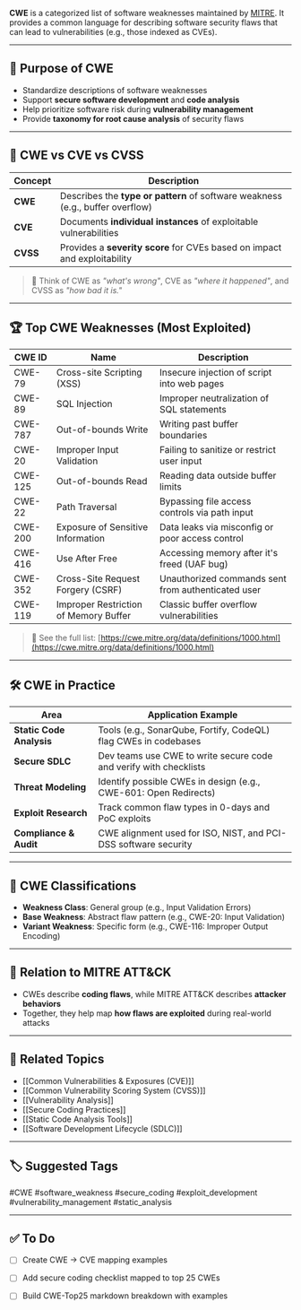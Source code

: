 **CWE** is a categorized list of software weaknesses maintained by [MITRE](https://cwe.mitre.org). It provides a common language for describing software security flaws that can lead to vulnerabilities (e.g., those indexed as CVEs).

---

## 🎯 Purpose of CWE

- Standardize descriptions of software weaknesses
- Support **secure software development** and **code analysis**
- Help prioritize software risk during **vulnerability management**
- Provide **taxonomy for root cause analysis** of security flaws

---

## 🧬 CWE vs CVE vs CVSS

| Concept | Description |
|--------|-------------|
| **CWE**  | Describes the **type or pattern** of software weakness (e.g., buffer overflow) |
| **CVE**  | Documents **individual instances** of exploitable vulnerabilities |
| **CVSS** | Provides a **severity score** for CVEs based on impact and exploitability |

> 📌 Think of CWE as *"what's wrong"*, CVE as *"where it happened"*, and CVSS as *"how bad it is."*

---

## 🏆 Top CWE Weaknesses (Most Exploited)

| CWE ID | Name                               | Description                                      |
|--------|------------------------------------|--------------------------------------------------|
| CWE-79 | Cross-site Scripting (XSS)         | Insecure injection of script into web pages      |
| CWE-89 | SQL Injection                      | Improper neutralization of SQL statements        |
| CWE-787| Out-of-bounds Write                | Writing past buffer boundaries                   |
| CWE-20 | Improper Input Validation          | Failing to sanitize or restrict user input       |
| CWE-125| Out-of-bounds Read                 | Reading data outside buffer limits               |
| CWE-22 | Path Traversal                     | Bypassing file access controls via path input    |
| CWE-200| Exposure of Sensitive Information  | Data leaks via misconfig or poor access control  |
| CWE-416| Use After Free                     | Accessing memory after it's freed (UAF bug)      |
| CWE-352| Cross-Site Request Forgery (CSRF)  | Unauthorized commands sent from authenticated user |
| CWE-119| Improper Restriction of Memory Buffer | Classic buffer overflow vulnerabilities       |

> 🔗 See the full list: [https://cwe.mitre.org/data/definitions/1000.html](https://cwe.mitre.org/data/definitions/1000.html)

---

## 🛠 CWE in Practice

| Area                     | Application Example                                                |
|--------------------------|---------------------------------------------------------------------|
| **Static Code Analysis** | Tools (e.g., SonarQube, Fortify, CodeQL) flag CWEs in codebases    |
| **Secure SDLC**          | Dev teams use CWE to write secure code and verify with checklists  |
| **Threat Modeling**      | Identify possible CWEs in design (e.g., CWE-601: Open Redirects)    |
| **Exploit Research**     | Track common flaw types in 0-days and PoC exploits                  |
| **Compliance & Audit**   | CWE alignment used for ISO, NIST, and PCI-DSS software security     |

---

## 🧠 CWE Classifications

- **Weakness Class**: General group (e.g., Input Validation Errors)
- **Base Weakness**: Abstract flaw pattern (e.g., CWE-20: Input Validation)
- **Variant Weakness**: Specific form (e.g., CWE-116: Improper Output Encoding)

---

## 🔐 Relation to MITRE ATT&CK

- CWEs describe **coding flaws**, while MITRE ATT&CK describes **attacker behaviors**
- Together, they help map **how flaws are exploited** during real-world attacks

---

## 🧠 Related Topics

- [[Common Vulnerabilities & Exposures (CVE)]]
- [[Common Vulnerability Scoring System (CVSS)]]
- [[Vulnerability Analysis]]
- [[Secure Coding Practices]]
- [[Static Code Analysis Tools]]
- [[Software Development Lifecycle (SDLC)]]

---

## 🏷 Suggested Tags

#CWE #software_weakness #secure_coding #exploit_development #vulnerability_management #static_analysis

---

## ✅ To Do

- [ ] Create CWE → CVE mapping examples
- [ ] Add secure coding checklist mapped to top 25 CWEs
- [ ] Build CWE-Top25 markdown breakdown with examples

